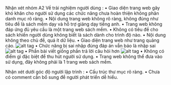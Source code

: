 Nhận xét nhóm A2
Về trải nghiệm người dùng :
 •	Giao diện trang web gây khó khăn cho người sử dụng các chức năng chưa hoàn thiện không phân danh mục rõ ràng.
 •	Nội dung trang web không rõ ràng, không đúng như tiêu đề là sách mềm dạy và hỗ trợ giảng dạy tiếng anh.
 •	Trang web không đáp ứng đủ yêu cầu là một trang web sách mềm.
 •	Không có tiêu đề cho sách khiến người dùng không biết là sách dành cho trình độ nào.
 •	Nội dung không theo chủ đề, quá ít dữ liệu.
 •	Giao diện trang web như trang quảng cáo.
  ![alt tag](https://github.com/truonganhhoang/int3507-2016/blob/master/4C/Nhan-xet/A2/image2.png)
 •	Chức năng bị sai nhập đúng đáp án vẫn báo là nhập sai
 ![alt tag](https://github.com/truonganhhoang/int3507-2016/blob/master/4C/Nhan-xet/A2/image1.png)
•	Phần bài viết giống phần trả lời câu hỏi hơn
 ![alt tag](https://github.com/truonganhhoang/int3507-2016/blob/master/4C/Nhan-xet/A2/image3.png)
 •	Không có điểm gì đặc biệt để thu hút người sử dụng.
 •	Trang web không thể đưa vào sử dụng, đây không phải là 1 trang web sách mềm.

Nhận xét dưới góc độ người lập trình :
•	Cấu trúc thư mục rõ ràng.
•	Chưa có comment cần bổ sung để người phát triển dễ hiểu.
